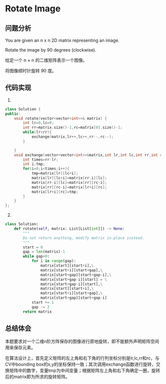 #  Rotate Image

## 问题分析

You are given an n x n 2D matrix representing an image.

Rotate the image by 90 degrees (clockwise).

给定一个 n × n 的二维矩阵表示一个图像。

将图像顺时针旋转 90 度。

## 代码实现

1.
``` C++
class Solution {
public:
    void rotate(vector<vector<int>>& matrix) {
        int lr=0,lc=0;
        int rr=matrix.size()-1,rc=matrix[0].size()-1;
        while(lr<rr){
            exchange(matrix,lr++,lc++,rr--,rc--);
        }

    }
    void exchange(vector<vector<int>>&matrix,int lr,int lc,int rr,int rc){
        int times=rr-lr;
        int i,tmp;
        for(i=0;i<times;i++){
            tmp=matrix[lr][lc+i];
            matrix[lr][lc+i]=matrix[rr-i][lc];
            matrix[rr-i][lc]=matrix[rr][rc-i];
            matrix[rr][rc-i]=matrix[lr+i][rc];
            matrix[lr+i][rc]=tmp;
        }
    }
};
```

2.
```python
class Solution:
    def rotate(self, matrix: List[List[int]]) -> None:
        """
        Do not return anything, modify matrix in-place instead.
        """
        start = 0
        gap = len(matrix)-1
        while gap>0:
            for i in range(gap):
                matrix[start][start+i],\
                matrix[start+i][start+gap],\
                matrix[start+gap][start+gap-i],\
                matrix[start+gap-i][start] = \
                matrix[start+gap-i][start],\
                matrix[start][start+i],\
                matrix[start+i][start+gap],\
                matrix[start+gap][start+gap-i]
            start += 1
            gap -= 2
        return matrix
```

## 总结体会

本题要求对一个二维n阶方阵保存的图像进行原地旋转，即不能额外声明矩阵空间用来保存元素。

在算法设计上，首先定义矩阵的左上角和右下角的行列坐标分别是lr,lc,rr和rc，与CV中bounding box的x,y的坐标保持一致；其次调用exchange函数进行旋转，交换矩阵中的数字，变量tmp为中间变量；根据矩阵左上角和右下角确定一圈，旋转后的matrix即为所求的旋转矩阵。
